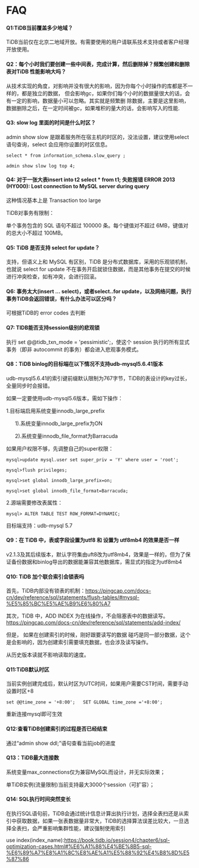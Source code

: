 # FAQ


#### Q1:TiDB当前覆盖多少地域？

TiDB当前仅在北京二地域开放。有需要使用的用户请联系技术支持或者客户经理开放使用。


#### Q2：每个小时我们要创建一些中间表，完成计算，然后删除掉？频繁创建和删除表对TiDB 性能影响大吗？

从技术实现的角度，对影响并没有很大的影响，因为你每个小时操作的库都是不一样的，都是独立的数据， 但会影响gc，如果你们每个小时的数据量很大的话，会有一定的影响，数据量小可以忽略。其实就是频繁删 除数据，主要是这里影响，数据删除之后，在一定时间被gc，如果堆积的量大的话，会影响写入的性能.


#### Q3: slow log 里面的时间是什么时区？

admin show slow 是跟着服务所在宿主机的时区的，没法设置，建议使用select语句查询，select 会应用你设置的时区信息。

```
select * from information_schema.slow_query ;

admin show slow log top 4;
```

#### Q4: 对于一张大表insert into t2 select * from t1; 失败报错 ERROR 2013 (HY000): Lost connection to MySQL server during query

这种情况基本上是 Transaction too large

TiDB对事务有限制：

单个事务包含的 SQL 语句不超过 100000 条。每个键值对不超过 6MB，键值对的总大小不超过 100MB。

#### Q5: TiDB 是否支持 select for update？

支持，但语义上和 MySQL 有区别，TiDB 是分布式数据库，采用的乐观锁机制，也就说 select for update 不在事务开启就锁住数据，而是其他事务在提交的时候进行冲突检查，如有冲突，会进行回滚。

#### Q6: 事务太大(insert ... select)，或者select..for update，以及网络问题，执行事务TiDB会返回错误，有什么办法可以区分吗？

可根据TiDB的 error codes 去判断


#### Q7: TIDB能否支持session级别的悲观锁

执行 set @@tidb_txn_mode = 'pessimistic';，使这个 session 执行的所有显式事务（即非 autocommit 的事务）都会进入悲观事务模式。


#### Q8：TiDB binlog的目标端在以下情况不支持udb-mysql5.6.41版本

udb-mysql5.6.41的索引键前缀默认限制为767字节，TiDB的表设计的key过长，全量同步时会报错。

如果一定要使用udb-mysql5.6版本，需如下操作：

1.目标端启用系统变量innodb_large_prefix

      1).系统变量innodb_large_prefix为ON

      2).系统变量innodb_file_format为Barracuda

如果用户权限不够，先调整自己的super权限：
```
mysql>update mysql.user set super_priv = 'Y' where user = 'root';

mysql>flush privileges;

mysql>set global innodb_large_prefix=on;

mysql>set global innodb_file_format=Barracuda;
```

2.源端需要修改表属性：

```
mysql> ALTER TABLE TEST ROW_FORMAT=DYNAMIC;
```

目标端支持：udb-mysql 5.7



#### Q9：在 TiDB 中，表或字段设置为utf8 和 设置为 utf8mb4 的效果是否一样

v2.1.3及其后续版本，默认字符集由uft8改为utf8mb4，效果是一样的，但为了保证备份数据和binlog导出的数据能兼容其他数据库，需显式的指定为utf8mb4



#### Q10: TiDB 加个联合索引会锁表吗

首先，TiDB内部没有锁表的机制：https://pingcap.com/docs-cn/dev/reference/sql/statements/flush-tables/#mysql-%E5%85%BC%E5%AE%B9%E6%80%A7

其次，TiDB 中，ADD INDEX 为在线操作，不会阻塞表中的数据读写。https://pingcap.com/docs-cn/dev/reference/sql/statements/add-index/

但是， 如果在创建索引的时候，刚好跟要读写的数据 碰巧是同一部分数据，这个是会影响的，因为创建索引需要填充数据，也会涉及读写操作。

从历史版本读就不影响读取的速度。


#### Q11:TiDB默认时区

当前实例创建完成后，默认时区为UTC时间，如果用户需要CST时间，需要手动设置时区+8

```
set @@time_zone = '+8:00';   SET GLOBAL time_zone ='+8:00';
```

重新连接mysql即可生效



#### Q12:查看TiDB创建索引的过程是否已经结束

通过“admin show ddl;”语句查看当前job的进度



#### Q13：TiDB最大连接数

系统变量max_connections仅为兼容MySQL而设计，并无实际效果；

单TiDB实例(流量限制)当前支持最大3000个session（可扩容）；

#### Q14: SQL执行时间突然变长

在执行SQL语句前，TiDB会通过统计信息计算出执行计划，选择全表扫还是从索引中获取数据，如果一张表数据量非常大，TiDB的选择算法误差比较大，一旦选择全表扫，会严重影响集群性能，建议强制使用索引

use index(index_name):https://book.tidb.io/session4/chapter6/sql-optimization-cases.html#%E6%A1%88%E4%BE%8B5-sql-%E6%89%A7%E8%A1%8C%E8%AE%A1%E5%88%92%E4%B8%8D%E5%87%86



